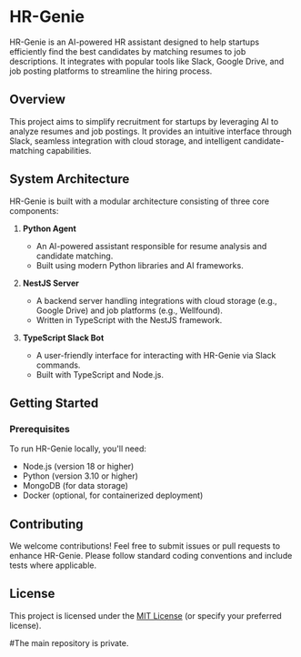 # HR-Genie

HR-Genie is an AI-powered HR assistant designed to help startups efficiently find the best candidates by matching resumes to job descriptions. It integrates with popular tools like Slack, Google Drive, and job posting platforms to streamline the hiring process.

## Overview

This project aims to simplify recruitment for startups by leveraging AI to analyze resumes and job postings. It provides an intuitive interface through Slack, seamless integration with cloud storage, and intelligent candidate-matching capabilities.

## System Architecture

HR-Genie is built with a modular architecture consisting of three core components:

1. **Python Agent**  
   - An AI-powered assistant responsible for resume analysis and candidate matching.
   - Built using modern Python libraries and AI frameworks.

2. **NestJS Server**  
   - A backend server handling integrations with cloud storage (e.g., Google Drive) and job platforms (e.g., Wellfound).
   - Written in TypeScript with the NestJS framework.

3. **TypeScript Slack Bot**  
   - A user-friendly interface for interacting with HR-Genie via Slack commands.
   - Built with TypeScript and Node.js.


## Getting Started

### Prerequisites

To run HR-Genie locally, you'll need:
- Node.js (version 18 or higher)
- Python (version 3.10 or higher)
- MongoDB (for data storage)
- Docker (optional, for containerized deployment)


## Contributing

We welcome contributions! Feel free to submit issues or pull requests to enhance HR-Genie. Please follow standard coding conventions and include tests where applicable.

## License

This project is licensed under the [MIT License](LICENSE) (or specify your preferred license).

#The main repository is private.
